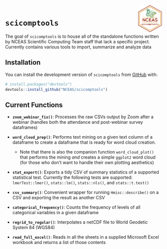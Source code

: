 
<!-- README.md is generated from README.Rmd. Please edit that file -->

<img src = "inst/images/scicomptools_hex.png" align = "right" width = "15%" />

# `scicomptools`

<!-- badges: start -->
<!-- badges: end -->

The goal of `scicomptools` is to house all of the standalone functions
written by NCEAS Scientific Computing Team staff that lack a specific
project. Currently contains various tools to import, summarize and
analyze data

## Installation

You can install the development version of `scicomptools` from
[GitHub](https://github.com/) with:

``` r
# install.packages("devtools")
devtools::install_github("NCEAS/scicomptools")
```

## Current Functions

-   **`zoom_webinar_fix()`**: Processes the raw CSVs output by Zoom
    after a webinar (handles both the attendance and post-webinar survey
    dataframes)

-   **`word_cloud_prep()`**: Performs text mining on a given text column
    of a dataframe to create a dataframe that is ready for word cloud
    creation.

    -   Note that there is also the companion function
        `word_cloud_plot()` that performs the mining *and* creates a
        simple `ggplot2` word cloud (for those who don’t want to handle
        their own plotting aesthetics)

-   **`stat_export()`**: Exports a tidy CSV of summary statistics of a
    supported statistical test. Currently the following tests are
    supported: `lmerTest::lmer()`, `stats::lm()`, `stats::nls()`, and
    `stats::t.test()`

-   **`csv_summary()`**: Convenient wrapper for running
    `Hmisc::describe()` on a CSV and exporting the result as another CSV

-   **`categorical_frequency()`**: Counts the frequency of levels of all
    categorical variables in a given dataframe

-   **`regrid_to_regular()`**: Interpolates a netCDF file to World
    Geodetic System 84 (WGS84)

-   **`read_full_excel()`**: Reads in all the sheets in a supplied
    Microsoft Excel workbook and returns a list of those contents
